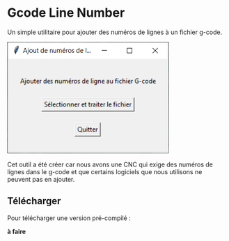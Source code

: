 # Gcode Line Number

Un simple utilitaire pour ajouter des numéros de lignes à un fichier g-code.

![Capture d'écran](capture_ecran.png)

Cet outil a été créer car nous avons une CNC qui exige des numéros de lignes dans le g-code et que certains logiciels que nous utilisons ne peuvent pas en ajouter.

## Télécharger

Pour télécharger une version pré-compilé :

__à faire__
